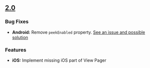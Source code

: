 ## [2.0](https://github.com/react-native-community/react-native-viewpager/compare/master...2.0)

### Bug Fixes

- **Android:** Remove `peekEnabled` property. [See an issue and possible solution](https://github.com/facebook/react-native/issues/16158)

### Features

- **iOS:** Implement missing iOS part of View Pager
